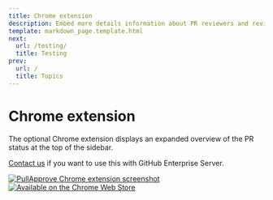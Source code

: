 ```yaml
---
title: Chrome extension
description: Embed more details information about PR reviewers and review groups directly into the GitHub UI.
template: markdown_page.template.html
next:
  url: /testing/
  title: Testing
prev:
  url: /
  title: Topics
---
```


# Chrome extension

The optional Chrome extension displays an expanded overview of the PR status at the top of the sidebar.

[Contact us](https://www.pullapprove.com/contact/) if you want to use this with GitHub Enterprise Server.

<a href="https://chrome.google.com/webstore/detail/pullapprove/jfcmjfiigpabjhaacjpnlihifgfodjhj" class="flex flex-col items-center">
  <img src="/assets/img/screenshots/pullapprove-chrome-extension.jpg" alt="PullApprove Chrome extension screenshot">
  <img src="https://storage.googleapis.com/chrome-gcs-uploader.appspot.com/image/WlD8wC6g8khYWPJUsQceQkhXSlv1/UV4C4ybeBTsZt43U4xis.png" alt="Available on the Chrome Web Store">
</a>
